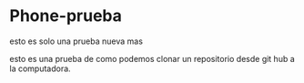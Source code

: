 # Phone-prueba
esto es solo una prueba nueva mas

esto es una prueba de como podemos clonar un repositorio desde git hub a la computadora.
